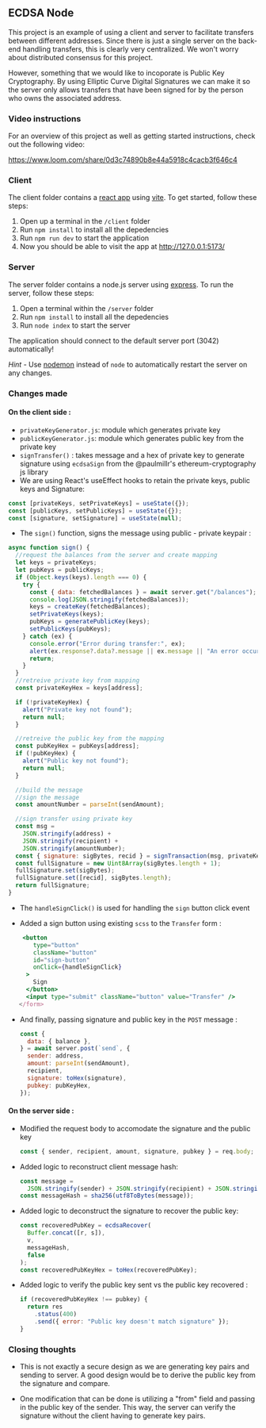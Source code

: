 ## ECDSA Node

This project is an example of using a client and server to facilitate transfers between different addresses. Since there is just a single server on the back-end handling transfers, this is clearly very centralized. We won't worry about distributed consensus for this project.

However, something that we would like to incoporate is Public Key Cryptography. By using Elliptic Curve Digital Signatures we can make it so the server only allows transfers that have been signed for by the person who owns the associated address.

### Video instructions

For an overview of this project as well as getting started instructions, check out the following video:

https://www.loom.com/share/0d3c74890b8e44a5918c4cacb3f646c4

### Client

The client folder contains a [react app](https://reactjs.org/) using [vite](https://vitejs.dev/). To get started, follow these steps:

1. Open up a terminal in the `/client` folder
2. Run `npm install` to install all the depedencies
3. Run `npm run dev` to start the application
4. Now you should be able to visit the app at http://127.0.0.1:5173/

### Server

The server folder contains a node.js server using [express](https://expressjs.com/). To run the server, follow these steps:

1. Open a terminal within the `/server` folder
2. Run `npm install` to install all the depedencies
3. Run `node index` to start the server

The application should connect to the default server port (3042) automatically!

_Hint_ - Use [nodemon](https://www.npmjs.com/package/nodemon) instead of `node` to automatically restart the server on any changes.

### Changes made

#### On the client side :

- `privateKeyGenerator.js`: module which generates private key
- `publicKeyGenerator.js`: module which generates public key from the private key
- `signTransfer()` : takes message and a hex of private key to generate signature using `ecdsaSign` from the @paulmillr's ethereum-cryptography js library
- We are using React's useEffect hooks to retain the private keys, public keys and Signature:

```js
const [privateKeys, setPrivateKeys] = useState({});
const [publicKeys, setPublicKeys] = useState({});
const [signature, setSignature] = useState(null);
```

- The `sign()` function, signs the message using public - private keypair :

```js
async function sign() {
  //request the balances from the server and create mapping
  let keys = privateKeys;
  let pubKeys = publicKeys;
  if (Object.keys(keys).length === 0) {
    try {
      const { data: fetchedBalances } = await server.get("/balances");
      console.log(JSON.stringify(fetchedBalances));
      keys = createKey(fetchedBalances);
      setPrivateKeys(keys);
      pubKeys = generatePublicKey(keys);
      setPublicKeys(pubKeys);
    } catch (ex) {
      console.error("Error during transfer:", ex);
      alert(ex.response?.data?.message || ex.message || "An error occurred");
      return;
    }
  }
  //retreive private key from mapping
  const privateKeyHex = keys[address];

  if (!privateKeyHex) {
    alert("Private key not found");
    return null;
  }

  //retreive the public key from the mapping
  const pubKeyHex = pubKeys[address];
  if (!pubKeyHex) {
    alert("Public key not found");
    return null;
  }

  //build the message
  //sign the message
  const amountNumber = parseInt(sendAmount);

  //sign transfer using private key
  const msg =
    JSON.stringify(address) +
    JSON.stringify(recipient) +
    JSON.stringify(amountNumber);
  const { signature: sigBytes, recid } = signTransaction(msg, privateKeyHex);
  const fullSignature = new Uint8Array(sigBytes.length + 1);
  fullSignature.set(sigBytes);
  fullSignature.set([recid], sigBytes.length);
  return fullSignature;
}
```

- The `handleSignClick()` is used for handling the `sign` button click event

- Added a sign button using existing `scss` to the `Transfer` form :

```jsx
    <button
       type="button"
       className="button"
       id="sign-button"
       onClick={handleSignClick}
     >
       Sign
     </button>
     <input type="submit" className="button" value="Transfer" />
   </form>
```

- And finally, passing signature and public key in the `POST` message :

  ```js
  const {
    data: { balance },
  } = await server.post(`send`, {
    sender: address,
    amount: parseInt(sendAmount),
    recipient,
    signature: toHex(signature),
    pubkey: pubKeyHex,
  });
  ```

#### On the server side :

- Modified the request body to accomodate the signature and the public key

  ```js
  const { sender, recipient, amount, signature, pubkey } = req.body;
  ```

- Added logic to reconstruct client message hash:

  ```js
  const message =
    JSON.stringify(sender) + JSON.stringify(recipient) + JSON.stringify(amount);
  const messageHash = sha256(utf8ToBytes(message));
  ```

- Added logic to deconstruct the signature to recover the public key:

  ```js
  const recoveredPubKey = ecdsaRecover(
    Buffer.concat([r, s]),
    v,
    messageHash,
    false
  );
  const recoveredPubKeyHex = toHex(recoveredPubKey);
  ```

- Added logic to verify the public key sent vs the public key recovered :

  ```js
  if (recoveredPubKeyHex !== pubkey) {
    return res
      .status(400)
      .send({ error: "Public key doesn't match signature" });
  }
  ```

### Closing thoughts

- This is not exactly a secure design as we are generating key pairs and sending to server. A good design would be to derive the public key from the signature and compare.

- One modification that can be done is utilizing a "from" field and passing in the public key of the sender. This way, the server can verify the signature without the client having to generate key pairs.
